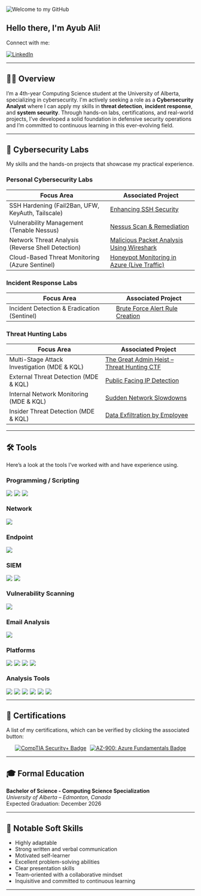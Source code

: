 ![Welcome to my GitHub](https://camo.githubusercontent.com/5276a76d8bff4f232011bd5490d11e51e53c1c53fbd38f8644ba56c41f5e8491/68747470733a2f2f63617073756c652d72656e6465722e76657263656c2e6170702f6170693f747970653d776176696e67266865696768743d32303026636f6c6f723d3130303a3839393439392c303a37303830393026746578743d57656c636f6d65253230746f2532306d7925323047697468756226666f6e74416c69676e3d353026666f6e7453697a653d333526666f6e74416c69676e593d333726666f6e74436f6c6f723d46464646464626616e696d6174696f6e3d7477696e6b6c696e67)

## Hello there, I'm Ayub Ali!

Connect with me:

[![LinkedIn](https://img.shields.io/badge/LinkedIn-0072b1?&style=for-the-badge&logo=linkedin&logoColor=white)](https://www.linkedin.com/in/ayubhali/)

---

## 👨‍💻 Overview

I’m a 4th-year Computing Science student at the University of Alberta, specializing in cybersecurity. I'm actively seeking a role as a **Cybersecurity Analyst** where I can apply my skills in **threat detection**, **incident response**, and **system security**. Through hands-on labs, certifications, and real-world projects, I’ve developed a solid foundation in defensive security operations and I’m committed to continuous learning in this ever-evolving field.

---

## 🧰 Cybersecurity Labs

My skills and the hands-on projects that showcase my practical experience.

### Personal Cybersecurity Labs

| Focus Area                                         | Associated Project                                                                 |
|----------------------------------------------------|------------------------------------------------------------------------------------|
| SSH Hardening (Fail2Ban, UFW, KeyAuth, Tailscale) | [Enhancing SSH Security](https://github.com/Serg-Luka/SSH-Hardening-Home-Lab) |
| Vulnerability Management (Tenable Nessus)         | [Nessus Scan & Remediation](https://github.com/Serg-Luka/Tenable-Nessus-Vulnerability-Scan-and-Remediation-in-Windows) |
| Network Threat Analysis (Reverse Shell Detection) | [Malicious Packet Analysis Using Wireshark](https://github.com/Serg-Luka/Analysing-Malicious-Traffic-with-Wireshark) |
| Cloud-Based Threat Monitoring (Azure Sentinel)    | [Honeypot Monitoring in Azure (Live Traffic)](https://github.com/Serg-Luka/SOC-and-Honeynet-in-Azure-Live-Traffic) |

### Incident Response Labs

| Focus Area                            | Associated Project |
|--------------------------------------|--------------------|
| Incident Detection & Eradication (Sentinel) | [Brute Force Alert Rule Creation](https://github.com/Serg-Luka/Incident-Response-Brute-Force-Alert-Rule) |

### Threat Hunting Labs

| Focus Area                                  | Associated Project |
|--------------------------------------------|--------------------|
| Multi-Stage Attack Investigation (MDE & KQL) | [The Great Admin Heist – Threat Hunting CTF](https://github.com/Serg-Luka/Threat-Hunting-CTF) |
| External Threat Detection (MDE & KQL)        | [Public Facing IP Detection](https://github.com/Serg-Luka/threat-hunting-brute-force) |
| Internal Network Monitoring (MDE & KQL)      | [Sudden Network Slowdowns](https://github.com/Serg-Luka/Sudden-Network-Slowdowns-Incident) |
| Insider Threat Detection (MDE & KQL)         | [Data Exfiltration by Employee](https://github.com/Serg-Luka/Threat-Hunting-Incident-Data-Exfiltration-Employee) |

---

## 🛠️ Tools

Here’s a look at the tools I’ve worked with and have experience using.

### Programming / Scripting
<div style="display: flex; gap: 5px; flex-wrap: wrap;">
  <img src="https://img.shields.io/badge/-Python-3776AB?style=for-the-badge&logo=python&logoColor=white" />
  <img src="https://img.shields.io/badge/-Bash-4EAA25?style=for-the-badge&logo=gnu-bash&logoColor=white" />
  <img src="https://img.shields.io/badge/-C/C++-00599C?style=for-the-badge&logo=cplusplus&logoColor=white" />
</div>

### Network
<div style="display: flex; gap: 5px; flex-wrap: wrap;">
  <img src="https://img.shields.io/badge/-Wireshark-1679A7?style=for-the-badge&logo=Wireshark&logoColor=white" />
</div>

### Endpoint
<div style="display: flex; gap: 5px; flex-wrap: wrap;">
  <img src="https://img.shields.io/badge/-Microsoft_Defender_for_Endpoint-00A4EF?style=for-the-badge&logo=Microsoft&logoColor=white" />
</div>

### SIEM
<div style="display: flex; gap: 5px; flex-wrap: wrap;">
  <img src="https://img.shields.io/badge/-Microsoft_Sentinel-0078D4?style=for-the-badge&logo=Microsoft&logoColor=white" />
  <img src="https://img.shields.io/badge/-Splunk-000000?style=for-the-badge&logo=Splunk&logoColor=white" />
</div>

### Vulnerability Scanning
<div style="display: flex; gap: 5px; flex-wrap: wrap;">
  <img src="https://img.shields.io/badge/-Tenable_Nessus-00C176?style=for-the-badge&logo=Tenable&logoColor=white" />
</div>

### Email Analysis
<div style="display: flex; gap: 5px; flex-wrap: wrap;">
  <img src="https://img.shields.io/badge/-PhishTool-FF5733?style=for-the-badge&logo=PhishTool&logoColor=white" />
</div>

### Platforms
<div style="display: flex; gap: 5px; flex-wrap: wrap;">
  <img src="https://img.shields.io/badge/-Windows-0078D6?style=for-the-badge&logo=Windows&logoColor=white" />
  <img src="https://img.shields.io/badge/-Linux-FCC624?style=for-the-badge&logo=Linux&logoColor=black" />
  <img src="https://img.shields.io/badge/-Microsoft_Azure-007FFF?style=for-the-badge&logo=Microsoft-Azure&logoColor=white" />
  <img src="https://img.shields.io/badge/-VMware-607078?style=for-the-badge&logo=VMware&logoColor=white" />
</div>

### Analysis Tools
<div style="display: flex; gap: 5px; flex-wrap: wrap;">
  <img src="https://img.shields.io/badge/-URLscan-FF6600?style=for-the-badge&logo=URLscan&logoColor=white" />
  <img src="https://img.shields.io/badge/-VirusTotal-2D9B1D?style=for-the-badge&logo=VirusTotal&logoColor=white" />
  <img src="https://img.shields.io/badge/-Cisco_Talos-0061F2?style=for-the-badge&logo=Cisco&logoColor=white" />
  <img src="https://img.shields.io/badge/-Abuse.CH-5C5C5C?style=for-the-badge&logo=AbuseCH&logoColor=white" />
  <img src="https://img.shields.io/badge/-MITRE_ATT%26CK-FF4F00?style=for-the-badge&logo=MITRE&logoColor=white" />
  <img src="https://img.shields.io/badge/-ANY.RUN-6A5ACD?style=for-the-badge&logo=WindowsTerminal&logoColor=white" />
</div>

---

## 📑 Certifications

A list of my certifications, which can be verified by clicking the associated button:

<div style="display: flex; flex-wrap: wrap; gap: 10px; justify-content: center; align-items: center;">

  <a href="https://www.credly.com/badges/ba872182-26ff-4769-afef-7ed7fb9c6806/" target="_blank" rel="noopener noreferrer">
    <img src="https://img.shields.io/badge/CompTIA%20Security%2B-%23FF0000?style=for-the-badge&logo=comptia&logoColor=white" alt="CompTIA Security+ Badge" />
  </a>

  <a href="https://learn.microsoft.com/api/credentials/share/en-us/SergLuka/4B42C5CE36F5C632?sharingId=E759FF9A21D23D5D" target="_blank" rel="noopener noreferrer">
    <img src="https://img.shields.io/badge/AZ--900:_Azure%20Fundamentals-blue?style=for-the-badge&logo=microsoft" alt="AZ-900: Azure Fundamentals Badge" />
  </a>

</div>

---

## 🎓 Formal Education

**Bachelor of Science - Computing Science Specialization**  
*University of Alberta – Edmonton, Canada*  
Expected Graduation: December 2026

---

## 🎯 Notable Soft Skills

- Highly adaptable  
- Strong written and verbal communication  
- Motivated self-learner  
- Excellent problem-solving abilities  
- Clear presentation skills  
- Team-oriented with a collaborative mindset  
- Inquisitive and committed to continuous learning  

---
